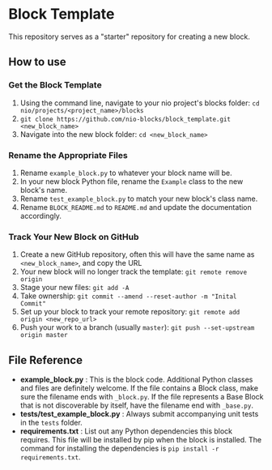 # Block Template

This repository serves as a "starter" repository for creating a new block.

## How to use

### Get the Block Template

1. Using the command line, navigate to your nio project's blocks folder: `cd nio/projects/<project_name>/blocks`
1. `git clone https://github.com/nio-blocks/block_template.git <new_block_name>`
1. Navigate into the new block folder: `cd <new_block_name>`

### Rename the Appropriate Files

1. Rename `example_block.py` to whatever your block name will be.
1. In your new block Python file, rename the `Example` class to the new block's name.
1. Rename `test_example_block.py` to match your new block's class name.
1. Rename `BLOCK_README.md` to `README.md` and update the documentation accordingly.

### Track Your New Block on GitHub

1. Create a new GitHub repository, often this will have the same name as `<new_block_name>`, and copy the URL
1. Your new block will no longer track the template: `git remote remove origin`
1. Stage your new files: `git add -A`
1. Take ownership: `git commit --amend --reset-author -m "Inital Commit"`
1. Set up your block to track your remote repository: `git remote add origin <new_repo_url>`
1. Push your work to a branch (usually `master`): `git push --set-upstream origin master`

## File Reference

* **example_block.py** : This is the block code. Additional Python classes and files are definitely welcome. If the file contains a Block class, make sure the filename ends with `_block.py`. If the file represents a Base Block that is not discoverable by itself, have the filename end with `_base.py`.
* **tests/test_example_block.py** : Always submit accompanying unit tests in the `tests` folder.
* **requirements.txt** : List out any Python dependencies this block requires. This file will be installed by pip when the block is installed. The command for installing the dependencies is `pip install -r requirements.txt`.
